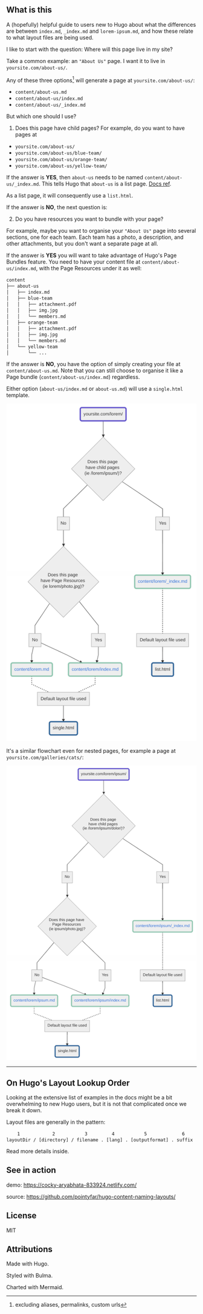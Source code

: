 ## What is this

A (hopefully) helpful guide to users new to Hugo about what the differences are 
between `index.md`, `_index.md` and `lorem-ipsum.md`, and how these relate to 
what layout files are being used.

I like to start with the question: Where will this page live in my site? 

Take a common example: an `"About Us"` page. I want it to live in `yoursite.com/about-us/`. 

Any of these three options[^1] will generate a page at `yoursite.com/about-us/`:

- `content/about-us.md`
- `content/about-us/index.md`
- `content/about-us/_index.md`

But which one should I use? 

1. Does this page have child pages? For example, do you want to have pages at 

- `yoursite.com/about-us/`
- `yoursite.com/about-us/blue-team/`
- `yoursite.com/about-us/orange-team/`
- `yoursite.com/about-us/yellow-team/`

If the answer is **YES**, then `about-us` needs to be named `content/about-us/_index.md`. This tells Hugo that `about-us` is a list page. [Docs ref](https://gohugo.io/content-management/organization/#index-pages-_indexmd).

As a list page, it will consequently use a `list.html`.

If the answer is **NO**, the next question is:

2. Do you have resources you want to bundle with your page?

For example, maybe you want to organise your `"About Us"` page into several sections, one for each team. Each team has a photo, a description, and other attachments, but you don't want a separate page at all.

If the answer is **YES** you will want to take advantage of Hugo's Page Bundles feature. You need to have your content file at `content/about-us/index.md`, with the Page Resources under it as well:

```
content
├── about-us
│   ├── index.md
│   ├── blue-team
│   │   ├── attachment.pdf
│   │   ├── img.jpg
│   │   └── members.md
│   ├── orange-team
│   │   ├── attachment.pdf
│   │   ├── img.jpg
│   │   └── members.md
│   └── yellow-team
│       └── ...
```

If the answer is **NO**, you have the option of simply creating your file at `content/about-us.md`. Note that you can still choose to organise it like a Page bundle (`content/about-us/index.md`) regardless.

Either option (`about-us/index.md` or `about-us.md`) will use a `single.html` template.


![site/lorem/](https://raw.githubusercontent.com/pointyfar/hugo-content-naming-layouts/master/static/yoursite-lorem.png)

It's a similar flowchart even for nested pages, for example a page at `yoursite.com/galleries/cats/`:

![site/lorem/ipsum](https://raw.githubusercontent.com/pointyfar/hugo-content-naming-layouts/master/static/yoursite-lorem-ipsum.png)




[^1]: excluding aliases, permalinks, custom urls

-----

## On Hugo's Layout Lookup Order

Looking at the extensive list of examples in the docs might be a bit overwhelming to new Hugo users, but it is not that complicated once we break it down.

Layout files are generally in the pattern:

```
    1            2           3         4           5             6
layoutDir / [directory] / filename . [lang] . [outputformat] . suffix
```

Read more details inside.


## See in action

demo: https://cocky-aryabhata-833924.netlify.com/

source: https://github.com/pointyfar/hugo-content-naming-layouts/


## License 

MIT


## Attributions

Made with Hugo. 

Styled with Bulma.

Charted with Mermaid.